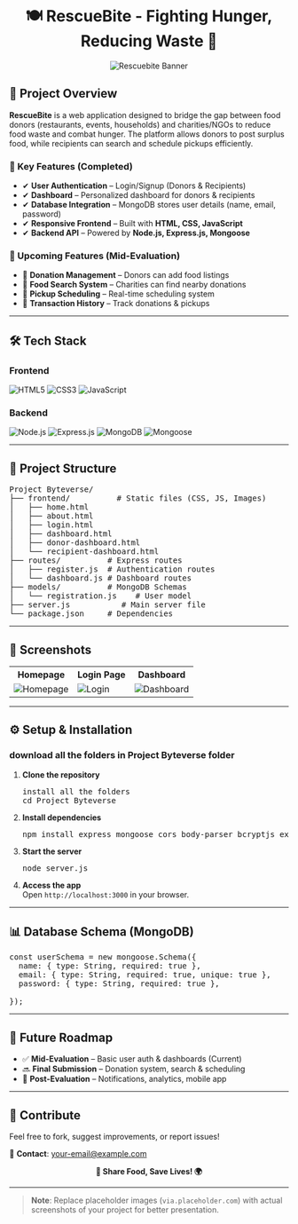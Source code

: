 <div align="center">
  <h1>🍽️ RescueBite - Fighting Hunger, Reducing Waste 🚀</h1>
  <img src="https://via.placeholder.com/1200x400/4CAF50/FFFFFF?text=FoodShare+-+Share+Food,+Save+Lives" alt="Rescuebite Banner">
</div>

<h2>📌 Project Overview</h2>
<p><strong>RescueBite</strong> is a web application designed to bridge the gap between food donors (restaurants, events, households) and charities/NGOs to reduce food waste and combat hunger. The platform allows donors to post surplus food, while recipients can search and schedule pickups efficiently.</p>

<h3>🌟 Key Features (Completed)</h3>
<ul>
  <li>✔ <strong>User Authentication</strong> – Login/Signup (Donors & Recipients)</li>
  <li>✔ <strong>Dashboard</strong> – Personalized dashboard for donors & recipients</li>
  <li>✔ <strong>Database Integration</strong> – MongoDB stores user details (name, email, password)</li>
  <li>✔ <strong>Responsive Frontend</strong> – Built with <strong>HTML, CSS, JavaScript</strong></li>
  <li>✔ <strong>Backend API</strong> – Powered by <strong>Node.js, Express.js, Mongoose</strong></li>
</ul>

<h3>🚧 Upcoming Features (Mid-Evaluation)</h3>
<ul>
  <li>🔹 <strong>Donation Management</strong> – Donors can add food listings</li>
  <li>🔹 <strong>Food Search System</strong> – Charities can find nearby donations</li>
  <li>🔹 <strong>Pickup Scheduling</strong> – Real-time scheduling system</li>
  <li>🔹 <strong>Transaction History</strong> – Track donations & pickups</li>
</ul>

<hr>

<h2>🛠️ Tech Stack</h2>

<h3>Frontend</h3>
<p>
  <img src="https://img.shields.io/badge/HTML5-E34F26?style=for-the-badge&logo=html5&logoColor=white" alt="HTML5">
  <img src="https://img.shields.io/badge/CSS3-1572B6?style=for-the-badge&logo=css3&logoColor=white" alt="CSS3">
  <img src="https://img.shields.io/badge/JavaScript-F7DF1E?style=for-the-badge&logo=javascript&logoColor=black" alt="JavaScript">
</p>

<h3>Backend</h3>
<p>
  <img src="https://img.shields.io/badge/Node.js-339933?style=for-the-badge&logo=nodedotjs&logoColor=white" alt="Node.js">
  <img src="https://img.shields.io/badge/Express.js-000000?style=for-the-badge&logo=express&logoColor=white" alt="Express.js">
  <img src="https://img.shields.io/badge/MongoDB-47A248?style=for-the-badge&logo=mongodb&logoColor=white" alt="MongoDB">
  <img src="https://img.shields.io/badge/Mongoose-880000?style=for-the-badge&logo=mongodb&logoColor=white" alt="Mongoose">
</p>

<hr>

<h2>📂 Project Structure</h2>

<pre>
Project Byteverse/
├── frontend/          # Static files (CSS, JS, Images)
│   ├── home.html
│   ├── about.html
│   ├── login.html
│   ├── dashboard.html
│   ├── donor-dashboard.html
│   └── recipient-dashboard.html
├── routes/          # Express routes
│   ├── register.js  # Authentication routes
│   └── dashboard.js # Dashboard routes
├── models/          # MongoDB Schemas
│   └── registration.js    # User model
├── server.js           # Main server file
└── package.json     # Dependencies
</pre>

<hr>

<h2>📸 Screenshots</h2>

<table>
  <tr>
    <th>Homepage</th>
    <th>Login Page</th>
    <th>Dashboard</th>
  </tr>
  <tr>
    <td><img src="https://via.placeholder.com/300x200/4CAF50/FFFFFF?text=Home" alt="Homepage"></td>
    <td><img src="https://via.placeholder.com/300x200/2196F3/FFFFFF?text=Login" alt="Login"></td>
    <td><img src="https://via.placeholder.com/300x200/FF9800/FFFFFF?text=Dashboard" alt="Dashboard"></td>
  </tr>
</table>

<hr>

<h2>⚙️ Setup & Installation</h2>
<h3>download all the folders in Project Byteverse folder</h3>

<ol>
  <li><strong>Clone the repository</strong>
    <pre>install all the folders
cd Project Byteverse</pre>
  </li>
  <li><strong>Install dependencies</strong>
    <pre>npm install express mongoose cors body-parser bcryptjs express-session</pre>
  </li>
  <li><strong>Start the server</strong>
    <pre>node server.js</pre>
  </li>
  <li><strong>Access the app</strong><br>
    Open <code>http://localhost:3000</code> in your browser.
  </li>
</ol>

<hr>

<h2>📊 Database Schema (MongoDB)</h2>

<pre>
const userSchema = new mongoose.Schema({
  name: { type: String, required: true },
  email: { type: String, required: true, unique: true },
  password: { type: String, required: true },
  
});
</pre>

<hr>

<h2>📅 Future Roadmap</h2>
<ul>
  <li>✅ <strong>Mid-Evaluation</strong> – Basic user auth & dashboards (Current)</li>
  <li>🔜 <strong>Final Submission</strong> – Donation system, search & scheduling</li>
  <li>🌟 <strong>Post-Evaluation</strong> – Notifications, analytics, mobile app</li>
</ul>

<hr>

<h2>🤝 Contribute</h2>
<p>Feel free to fork, suggest improvements, or report issues!</p>
<p>📧 <strong>Contact</strong>: <a href="mailto:your-email@example.com">your-email@example.com</a></p>

<div align="center">
  <p><strong>🍲 Share Food, Save Lives! 🌍</strong></p>
</div>

<hr>

<blockquote>
  <strong>Note</strong>: Replace placeholder images (<code>via.placeholder.com</code>) with actual screenshots of your project for better presentation.
</blockquote>
